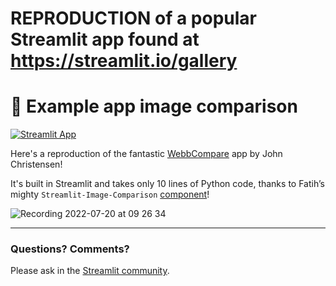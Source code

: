 REPRODUCTION of a popular Streamlit app found at https://streamlit.io/gallery
=============================================================================

# 🔭 Example app image comparison

[![Streamlit App](https://static.streamlit.io/badges/streamlit_badge_black_white.svg)](https://webb-compare.streamlitapp.com/)

Here's a reproduction of the fantastic [WebbCompare](https://github.com/JohnEdChristensen/WebbCompare) app by John Christensen!

It's built in Streamlit and takes only 10 lines of Python code, thanks to Fatih’s mighty `Streamlit-Image-Comparison` [component](https://pypi.org/project/streamlit-image-comparison/)!

![Recording 2022-07-20 at 09 26 34](https://user-images.githubusercontent.com/27242399/179935105-0358ed6b-5d6a-41c8-b336-a9532cf95aae.gif)

---
### Questions? Comments?

Please ask in the [Streamlit community](https://discuss.streamlit.io).

